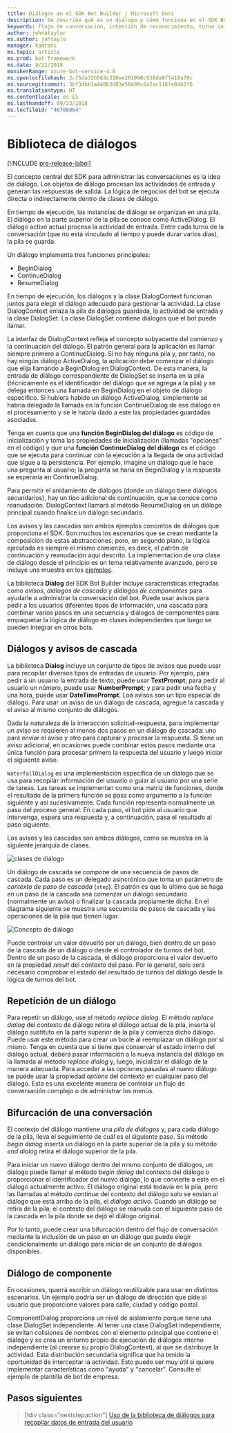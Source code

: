 ```yaml
---
title: Diálogos en el SDK Bot Builder | Microsoft Docs
description: Se describe qué es un diálogo y cómo funciona en el SDK Bot Builder.
keywords: flujo de conversación, intención de reconocimiento, turno único, varios turnos, conversación de bot, diálogos, avisos, cascadas, conjunto de diálogos
author: johnataylor
ms.author: johtaylo
manager: kamrani
ms.topic: article
ms.prod: bot-framework
ms.date: 9/22/2018
monikerRange: azure-bot-service-4.0
ms.openlocfilehash: 2cf5da32b563c310ee201090c938da9ff410a70c
ms.sourcegitcommit: 3bf3dbb1a440b3d83e58499c6a2ac116fe04b2f6
ms.translationtype: HT
ms.contentlocale: es-ES
ms.lasthandoff: 09/23/2018
ms.locfileid: "46708864"
---
```

# <a name="dialogs-library"></a>Biblioteca de diálogos

[!INCLUDE [pre-release-label](../includes/pre-release-label.md)]

El concepto central del SDK para administrar las conversaciones es la idea de diálogo. Los objetos de diálogo procesan las actividades de entrada y generan las respuestas de salida. La lógica de negocios del bot se ejecuta directa o indirectamente dentro de clases de diálogo.

En tiempo de ejecución, las instancias de diálogo se organizan en una pila. El diálogo en la parte superior de la pila se conoce como ActiveDialog. El diálogo activo actual procesa la actividad de entrada. Entre cada turno de la conversación (que no está vinculado al tiempo y puede durar varios días), la pila se guarda. 

Un diálogo implementa tres funciones principales:
- BeginDialog
- ContinueDialog
- ResumeDialog

En tiempo de ejecución, los diálogos y la clase DialogContext funcionan juntos para elegir el diálogo adecuado para gestionar la actividad. La clase DialogContext enlaza la pila de diálogos guardada, la actividad de entrada y la clase DialogSet. La clase DialogSet contiene diálogos que el bot puede llamar.

La interfaz de DialogContext refleja el concepto subyacente del comienzo y la continuación del diálogo. El patrón general para la aplicación es llamar siempre primero a ContinueDialog. Si no hay ninguna pila y, por tanto, no hay ningún diálogo ActiveDialog, la aplicación debe comenzar el diálogo que elija llamando a BeginDialog en DialogContext. De esta manera, la entrada de diálogo correspondiente de DialogSet se inserta en la pila (técnicamente es el identificador del diálogo que se agrega a la pila) y se delega entonces una llamada en BeginDialog en el objeto de diálogo específico. Si hubiera habido un diálogo ActiveDialog, simplemente se habría delegado la llamada en la función ContinueDialog de ese diálogo en el procesamiento y se le habría dado a este las propiedades guardadas asociadas.

Tenga en cuenta que una **función BeginDialog del diálogo** es código de inicialización y toma las propiedades de inicialización (llamadas "opciones" en el código) y que una **función ContinueDialog del diálogo** es el código que se ejecuta para continuar con la ejecución a la llegada de una actividad que sigue a la persistencia. Por ejemplo, imagine un diálogo que le hace una pregunta al usuario; la pregunta se haría en BeginDialog y la respuesta se esperaría en ContinueDialog.

Para permitir el anidamiento de diálogos (donde un diálogo tiene diálogos secundarios), hay un tipo adicional de continuación, que se conoce como reanudación. DialogContext llamará al método ResumeDialog en un diálogo principal cuando finalice un diálogo secundario.

Los avisos y las cascadas son ambos ejemplos concretos de diálogos que proporciona el SDK. Son muchos los escenarios que se crean mediante la composición de estas abstracciones; pero, en segundo plano, la lógica ejecutada es siempre el mismo comienzo, es decir, el patrón de continuación y reanudación aquí descrito. La implementación de una clase de diálogo desde el principio es un tema relativamente avanzado, pero se incluye una muestra en los [ejemplos](https://github.com/Microsoft/BotBuilder-samples).

La biblioteca **Dialog** del SDK Bot Builder incluye características integradas como _avisos_, _diálogos de cascada_ y _diálogos de componentes_ para ayudarle a administrar la conversación del bot. Puede usar avisos para pedir a los usuarios diferentes tipos de información, una cascada para combinar varios pasos en una secuencia y diálogos de componentes para empaquetar la lógica de diálogo en clases independientes que luego se pueden integrar en otros bots.
## <a name="waterfall-dialogs-and-prompts"></a>Diálogos y avisos de cascada

La biblioteca **Dialog** incluye un conjunto de tipos de avisos que puede usar para recopilar diversos tipos de entradas de usuario. Por ejemplo, para pedir a un usuario la entrada de texto, puede usar **TextPrompt**; para pedir al usuario un número, puede usar **NumberPrompt**; y para pedir una fecha y una hora, puede usar **DateTimePrompt**. Loa avisos son un tipo especial de diálogo. Para usar un aviso de un diálogo de cascada, agregue la cascada y el aviso al mismo conjunto de diálogos. 

Dada la naturaleza de la interacción solicitud-respuesta, para implementar un aviso se requieren al menos dos pasos en un diálogo de cascada: uno para enviar el aviso y otro para capturar y procesar la respuesta.  Si tiene un aviso adicional, en ocasiones puede combinar estos pasos mediante una única función para procesar primero la respuesta del usuario y luego iniciar el siguiente aviso.

`WaterfallDialog` es una implementación específica de un diálogo que se usa para recopilar información del usuario o guiar al usuario por una serie de tareas. Las tareas se implementan como una matriz de funciones, donde el resultado de la primera función se pasa como argumento a la función siguiente y así sucesivamente. Cada función representa normalmente un paso del proceso general. En cada paso, el bot pide al usuario que intervenga, espera una respuesta y, a continuación, pasa el resultado al paso siguiente. 

Los avisos y las cascadas son ambos diálogos, como se muestra en la siguiente jerarquía de clases. 

![clases de diálogo](media/bot-builder-dialog-classes.png)

Un diálogo de cascada se compone de una secuencia de pasos de cascada. Cada paso es un delegado asincrónico que toma un parámetro de _contexto de paso de cascada_ (`step`). El patrón es que lo último que se haga en un paso de la cascada sea comenzar un diálogo secundario (normalmente un aviso) o finalizar la cascada propiamente dicha. En el diagrama siguiente se muestra una secuencia de pasos de cascada y las operaciones de la pila que tienen lugar.

![Concepto de diálogo](media/bot-builder-dialog-concept.png)

Puede controlar un valor devuelto por un diálogo, bien dentro de un paso de la cascada de un diálogo o desde el controlador de turnos del bot.
Dentro de un paso de la cascada, el diálogo proporciona el valor devuelto en la propiedad _result_ del contexto del paso.
Por lo general, solo será necesario comprobar el estado del resultado de turnos del diálogo desde la lógica de turnos del bot.

## <a name="repeating-a-dialog"></a>Repetición de un diálogo

Para repetir un diálogo, use el método *replace dialog*. El método *replace dialog* del contexto de diálogo retira el diálogo actual de la pila, inserta el diálogo sustituto en la parte superior de la pila y comienza dicho diálogo. Puede usar este método para crear un bucle al reemplazar un diálogo por sí mismo. Tenga en cuenta que si tiene que conservar el estado interno del diálogo actual, deberá pasar información a la nueva instancia del diálogo en la llamada al método _replace dialog_ y, luego, inicializar el diálogo de la manera adecuada. Para acceder a las opciones pasadas al nuevo diálogo se puede usar la propiedad _options_ del contexto en cualquier paso del diálogo. Esta es una excelente manera de controlar un flujo de conversación complejo o de administrar los menús.

## <a name="branch-a-conversation"></a>Bifurcación de una conversación

El contexto del diálogo mantiene una _pila de diálogos_ y, para cada diálogo de la pila, lleva el seguimiento de cuál es el siguiente paso. Su método _begin dialog_ inserta un diálogo en la parte superior de la pila y su método _end dialog_ retira el diálogo superior de la pila.

Para iniciar un nuevo diálogo dentro del mismo conjunto de diálogos, un diálogo puede llamar al método _begin dialog_ del contexto del diálogo o proporcionar el identificador del nuevo diálogo, lo que convierte a este en el diálogo actualmente activo. El diálogo original está todavía en la pila, pero las llamadas al método _continue_ del contexto del diálogo solo se envían al diálogo que está arriba de la pila, el _diálogo activo_. Cuando un diálogo se retira de la pila, el contexto del diálogo se reanuda con el siguiente paso de la cascada en la pila donde se dejó el diálogo original.

Por lo tanto, puede crear una bifurcación dentro del flujo de conversación mediante la inclusión de un paso en un diálogo que puede elegir condicionalmente un diálogo para iniciar de un conjunto de diálogos disponibles.

## <a name="component-dialog"></a>Diálogo de componente
En ocasiones, querrá escribir un diálogo reutilizable para usar en distintos escenarios. Un ejemplo podría ser un diálogo de dirección que pide al usuario que proporcione valores para calle, ciudad y código postal. 

ComponentDialog proporciona un nivel de aislamiento porque tiene una clase DialogSet independiente. Al tener una clase DialogSet independiente, se evitan colisiones de nombres con el elemento principal que contiene el diálogo y se crea un entorno propio de ejecución de diálogos interno independiente (al crearse su propio DialogContext), al que se distribuye la actividad. Esta distribución secundaria significa que ha tenido la oportunidad de interceptar la actividad. Esto puede ser muy útil si quiere implementar características como "ayuda" y "cancelar".  Consulte el ejemplo de plantilla de bot de empresa. 

## <a name="next-steps"></a>Pasos siguientes

> [!div class="nextstepaction"]
> [Uso de la biblioteca de diálogos para recopilar datos de entrada del usuario](bot-builder-prompts.md)
